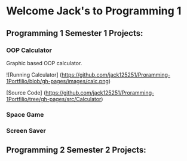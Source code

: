 # Welcome Jack's to Programming 1

## Programming 1 Semester 1 Projects:

### OOP Calculator
Graphic based OOP calculator.

![Running Calculator] (https://github.com/jack125251/Proramming-1Portfilio/blob/gh-pages/images/calc.png)

[Source Code] (https://github.com/jack125251/Proramming-1Portfilio/tree/gh-pages/src/Calculator)

### Space Game

### Screen Saver

## Programming 2 Semester 2 Projects:
